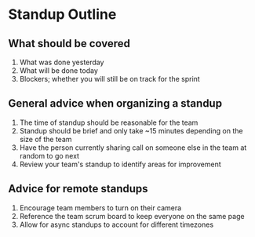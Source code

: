 # Standup Outline
## What should be covered
1. What was done yesterday
2. What will be done today
3. Blockers; whether you will still be on track for the sprint

## General advice when organizing a standup
1. The time of standup should be reasonable for the team
2. Standup should be brief and only take ~15 minutes depending on the size of the team
3. Have the person currently sharing call on someone else in the team at random to go next
4. Review your team's standup to identify areas for improvement

## Advice for remote standups
1. Encourage team members to turn on their camera
2. Reference the team scrum board to keep everyone on the same page
3. Allow for async standups to account for different timezones
